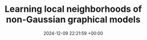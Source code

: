 ---
layout: post
title:  "Learning local neighborhoods of non-Gaussian graphical models"
date:   2024-12-09 22:21:59 +00:00
image: ./images/NG_graphical_model10.png #TODO Change!
categories: research
# author: "Sarah Liaw"
authors: "<strong>Sarah Liaw</strong>, Rebecca Morrison, Youssef Marzouk, Ricardo Baptista"
venue: "Accepted at AAAI'25 (main technical track)"
# arxiv: https://arxiv.org/abs/2308.14737
code: https://github.com/sarahliaw/lsing_sw
# website: https://leonidk.github.io/fmb-plus
---